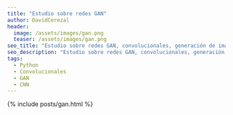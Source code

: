 ```yaml
---
title: "Estudio sobre redes GAN"
author: DavidCerezal
header:
  image: /assets/images/gan.png
  teaser: /assets/images/gan.png
seo_title: "Estudio sobre redes GAN, convolucionales, generación de imágenes"
seo_description: "Estudio sobre redes GAN, convolucionales, generación de imágenes y edificios"  
tags: 
  - Python
  - Convolucionales
  - GAN
  - CNN
---
```

{% include posts/gan.html %}